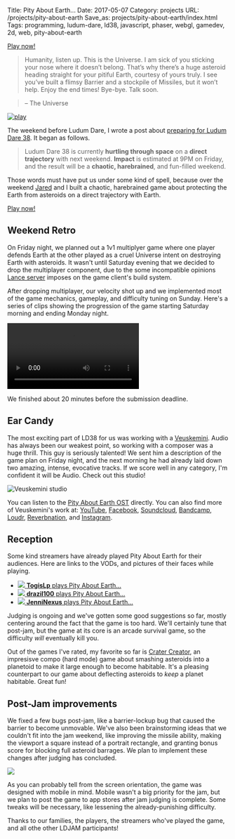 Title: Pity About Earth...
Date: 2017-05-07
Category: projects
URL: /projects/pity-about-earth
Save_as: projects/pity-about-earth/index.html
Tags: programming, ludum-dare, ld38, javascript, phaser, webgl, gamedev, 2d, web, pity-about-earth

<p class="text-center"><a class="btn btn-default btn-lg" href="http://pae.fun/">Play now!</a></p>

> Humanity, listen up. This is the Universe. I am sick of you sticking your nose where it doesn’t belong. That’s why there’s a huge asteroid heading straight for your pitiful Earth, courtesy of yours truly. I see you’ve built a flimsy Barrier and a stockpile of Missiles, but it won’t help. Enjoy the end times! Bye-bye. Talk soon.

> – The Universe

[![play]({attach}logo-square.png)][play] <br>

<!-- more -->

The weekend before Ludum Dare, I wrote a post about [preparing for Ludum Dare 38][ld38-prep].  It began as follows.

> Ludum Dare 38 is currently **hurtling through space** on a **direct trajectory** with next weekend.  **Impact** is estimated at 9PM on Friday, and the result will be a **chaotic, harebrained**, and fun-filled weekend. 

Those words must have put us under some kind of spell, because over the weekend [Jared][jared] and I built a chaotic, harebrained game about protecting the Earth from asteroids on a direct trajectory with Earth.

<p class="text-center"><a class="btn btn-default btn-lg" href="http://pae.fun/">Play now!</a></p>

## Weekend Retro

On Friday night, we planned out a 1v1 multiplyer game where one player defends Earth at the other played as a cruel Universe intent on destroying Earth with asteroids.  It wasn't until Saturday evening that we decided to drop the multiplayer component, due to the some incompatible opinions [Lance server][lance] imposes on the game client's build system.

After dropping multiplayer, our velocity shot up and we implemented most of the game mechanics, gameplay, and difficulty tuning on Sunday. Here's a series of clips showing the progression of the game starting Saturday morning and ending Monday night.

<video style="margin: 0 auto" controls loop autoplay>
<source src="{attach}progress-smaller.webm" />                                                   
</video>

We finished about 20 minutes before the submission deadline.

## Ear Candy

The most exciting part of LD38 for us was working with a [Veuskemini][veus].  Audio has always been our weakest point, so working with a composer was a huge thrill.  This guy is seriously talented!  We sent him a description of the game plan on Friday night, and the next morning he had already laid down two amazing, intense, evocative tracks.  If we score well in any category, I'm confident it will be Audio.  Check out this studio!

![Veuskemini studio]({attach}veuskemini-studio.jpg)

You can listen to the [Pity About Earth OST](https://veuskemini.bandcamp.com/album/pity-about-earth-ost) directly.  You can also find more of Veuskemini's work at: [YouTube](https://www.youtube.com/channel/UC2ebq32zwRC5O6kMJXy32Jg), [Facebook](https://www.facebook.com/VEUSKEMINI), [Soundcloud](https://soundcloud.com/veuskemini), [Bandcamp](https://veuskemini.bandcamp.com), [Loudr](https://loudr.fm/artist/veuskemini/FE6ZW), [Reverbnation](https://www.reverbnation.com/veuskemini), and [Instagram](https://www.instagram.com/veuskemini_vapor_lab).

## Reception

Some kind streamers have already played Pity About Earth for their audiences.  Here are links to the VODs, and pictures of their faces while playing.

 - [![]({attach}togislp.png) **TogisLp** plays Pity About Earth...][togislp]
 - [![]({attach}drazil100.png) **drazil100** plays Pity About Earth...][drazil]
 - [![]({attach}jenninexus.png) **JenniNexus** plays Pity About Earth...][jenni]

Judging is ongoing and we've gotten some good suggestions so far, mostly centering around the fact that the game is too hard.  We'll certainly tune that post-jam, but the game at its core is an arcade survival game, so the difficulty *will* eventually kill you.

Out of the games I've rated, my favorite so far is [Crater Creator][crater], an impresisve compo (hard mode) game about smashing asteroids into a planetoid to make it large enough to become habitable.  It's a pleasing counterpart to our game about deflecting asteroids to *keep* a planet habitable.  Great fun!

## Post-Jam improvements

We fixed a few bugs post-jam, like a barrier-lockup bug that caused the barrier to become unmovable.  We've also been brainstorming ideas that we couldn't fit into the jam weekend, like improving the missile ability, making the viewport a square instead of a portrait rectangle, and granting bonus score for blocking full asteroid barrages.  We plan to implement these changes after judging has concluded.

![]({attach}difficulty.png)

As you can probably tell from the screen orientation, the game was designed with mobile in mind.  Mobile wasn't a big priority for the jam, but we plan to post the game to app stores after jam judging is complete.  Some tweaks will be necessary, like lessening the already-punishing difficulty.

Thanks to our families, the players, the streamers who've played the game, and all othe other LDJAM participants!

[togislp]: https://www.twitch.tv/videos/138433485?t=02h15m09s
[drazil]: https://www.twitch.tv/videos/138479164?t=01h48m26s
[jenni]: https://www.twitch.tv/videos/138561326?t=37m15s
[play]: http://pae.fun/
[jared]: https://twitter.com/caramelcode
[lance]: http://lance.gg/
[crater]: https://ldjam.com/events/ludum-dare/38/crater-creator
[veus]: https://ldjam.com/events/ludum-dare/38/pity-about-earth/a-retro-for-pity-about-earth
[ld38-prep]: http://scripta.co/articles/Preparing-for-Ludum-Dare-38/
